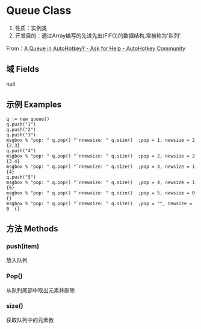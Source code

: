 # Queue Class

1.  性质：实例类
2.	开发目的：通过Array编写的先进先出(FIFO)的数据结构,常被称为'队列'.

 From：[A Queue in AutoHotkey? - Ask for Help - AutoHotkey Community](https://autohotkey.com/board/topic/94062-a-queue-in-autohotkey/)

## 域 Fields

null

## 示例 Examples
```AutoHotKey
q := new queue()
q.push("1")
q.push("2")
q.push("3")
msgbox % "pop: " q.pop() "`nnewsize: " q.size()  ;pop = 1, newsize = 2  {2,3}
q.push("4")
msgbox % "pop: " q.pop() "`nnewsize: " q.size()  ;pop = 2, newsize = 2  {3,4}
msgbox % "pop: " q.pop() "`nnewsize: " q.size()  ;pop = 3, newsize = 1  {4}
q.push("5")
msgbox % "pop: " q.pop() "`nnewsize: " q.size()  ;pop = 4, newsize = 1  {5}
msgbox % "pop: " q.pop() "`nnewsize: " q.size()  ;pop = 5, newsize = 0  {}
msgbox % "pop: " q.pop() "`nnewsize: " q.size()  ;pop = "", newsize = 0  {}
```

## 方法 Methods

### push(item)

放入队列

### Pop()

从队列尾部中取出元素并删除

### size()

获取队列中的元素数